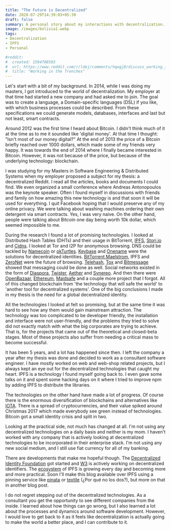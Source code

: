 ```yaml
---
title: "The Future is Decentralized"
date: 2020-07-29T14:39:03+05:30
draft: false
summary: A personal story about my interactions with decentralization.
image: /images/bolivia1.webp
tags:
- Decentralization
- IPFS
- Personal

#reddit:
#  created: 1594708583 
#  url: https://www.reddit.com/r/ldej/comments/hqwgj8/discuss_working_in_the_trenches/
#  title: "Working in the Trenches"
---
```


Let's start with a bit of my background. In 2014, while I was doing my masters, I got introduced to the world of decentralization. My employer at that time had started a new company and had asked me to join. The goal was to create a language, a Domain-specific languages (DSL) if you like, with which business processes could be described. From these specifications we could generate models, databases, interfaces and last but not least, smart contracts.

Around 2012 was the first time I heard about Bitcoin. I didn't think much of it at the time as to me it sounded like 'digital money'. At that time I thought: "Isn't most of our money digital?" At the end of 2013 the price of a Bitcoin briefly reached over 1000 dollars, which made some of my friends very happy. It was towards the end of 2014 where I finally became interested in Bitcoin. However, it was not because of the price, but because of the underlying technology: blockchain.

I was studying for my Masters in Software Engineering & Distributed Systems when my employer proposed a subject for my thesis: a decentralized Reddit. I read all the articles, books and documents I could find. We even organized a small conference where Andreas Antonopoulos was the keynote speaker. Often I found myself in discussions with friends and family on how amazing this new technology is and that soon it will be used for everything. I quit Facebook hoping that I would preserve any of my online privacy. We were talking about washing machines ordering their own detergent via smart contracts. Yes, I was very naive. On the other hand, people were talking about Bitcoin one day being worth 10k dollar, which seemed impossible to me.

During the research I found a lot of promising technologies. I looked at Distributed Hash Tables (DHTs) and their usage in BitTorrent, [IPFS](https://ipfs.io/), [Storj.io](http://storj.io/) and [Cjdns](https://github.com/cjdelisle/cjdns). I looked at Tor and I2P for anonymous browsing. DNS could be tackled by [Namecoin](https://www.namecoin.org/) or [okTurtles](https://okturtles.org/). [Keybase](https://keybase.io/) and [Onename](https://onename.com/) were the solutions for decentralized identities. [BitTorrent Maelstrom](https://blog.bittorrent.com/tag/maelstrom/), IPFS and [ZeroNet](https://zeronet.io/) were the future of browsing. [Telehash](https://github.com/telehash), [Tox](https://tox.chat/) and [Bitmessage](https://wiki.bitmessage.org/) showed that messaging could be done as well. Social networks existed in the form of [Diaspora](https://diasporafoundation.org/), [Twister](http://twister.net.co/), [Aether](https://getaether.net/) and [Synereo](https://github.com/synereo). And then there were [OpenBazaar](https://openbazaar.org), [Ethereum](https://ethereum.org/), [Maidsafe](https://maidsafe.net/) and a couple more project that I forgot. All of this changed blockchain from 'the technology that will safe the world' to 'another tool for decentralized systems'. One of the big conclusions I made in my thesis is the need for a global decentralized identity.

All the technologies I looked at felt so promising, but at the same time it was hard to see how any them would gain mainstream attraction. The technology was too complicated to be developer friendly, the installation and interface were not user-friendly, and the problems they tried to solve did not exactly match with what the big corporates are trying to achieve. That is, for the projects that came out of the theoretical and closed-beta stages. Most of these projects also suffer from needing a critical mass to become successful.

It has been 5 years, and a lot has happened since then. I left the company a year after my thesis was done and decided to work as a consultant software engineer. I have mostly worked on web and web-shop related projects, but I always kept an eye out for the decentralized technologies that caught my heart. IPFS is a technology I found myself going back to. I even gave some talks on it and spent some hacking days on it where I tried to improve npm by adding IPFS to distribute the libraries.

The technologies on the other hand have made a lot of progress. Of course there is the enormous diversification of blockchains and alternatives like [IOTA](https://www.iota.org/). There is a spread of cryptocurrencies, and their value spiked around Christmas 2017 which made everybody see green instead of technologies. Bitcoin got a small identity crisis and split in two.

Looking at the practical side, not much has changed at all. I'm not using any decentralized technologies on a daily basis and neither is my mom. I haven't worked with any company that is actively looking at decentralized technologies to be incorporated in their enterprise stack. I'm not using any new social medium, and I still use fiat currency for all of my banking.

There are developments that make me hopeful though. The [Decentralized Identity Foundation](https://identity.foundation/) got started and [W3](https://www.w3.org/TR/did-core/) is actively working on decentralized identifiers. The [ecosystem](https://blog.ipfs.io/2019-07-31-operation-task-force/) of IPFS is growing every day and becoming more and more practical. Soon I'll make this blog available over IPFS using a pinning service like [pinata](https://pinata.cloud/) or [textile](https://textile.io/) (¿Por qué no los dos?), but more on that in another blog post.

I do not regret stepping out of the decentralized technologies. As a consultant you get the opportunity to see different companies from the inside. I learned about how things can go wrong, but I also learned a lot about the processes and dynamics around software development. However, I would love to get back to it as it feels like decentralization is actually going to make the world a better place, and I can contribute to it.
